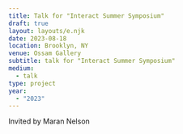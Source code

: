 ```yaml
---
title: Talk for "Interact Summer Symposium"
draft: true
layout: layouts/e.njk
date: 2023-08-18
location: Brooklyn, NY
venue: Ossam Gallery
subtitle: talk for "Interact Summer Symposium"
medium:
  - talk
type: project
year:
  - "2023"
---
```


Invited by Maran Nelson